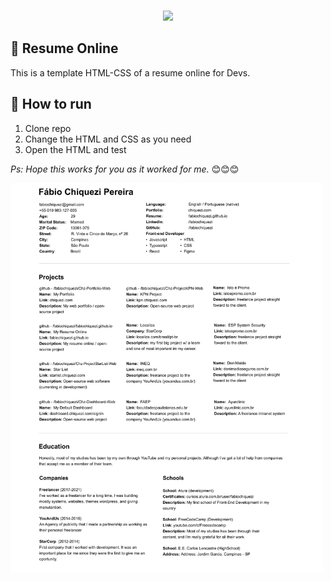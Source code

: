 <br />
<p align="center">
    <img src="https://www.chiquezi.com/_next/image?url=%2F_next%2Fstatic%2Fimage%2Fpublic%2Flogo%2Flogo.c442afade084ba1adfa95e1aecfc83d0.svg&w=384&q=75" width="100">
</p>

## 📄 Resume Online

This is a template HTML-CSS of a resume online for Devs.
<br />

## 🚀 How to run

1. Clone repo
2. Change the HTML and CSS as you need
3. Open the HTML and test
   <br />

_Ps: Hope this works for you as it worked for me._ 😊😊😊

<img 
    src="design/design.jpg?raw=true" 
    alt="screenshot" 
    title="screenshot" 
    width="500"
/>
